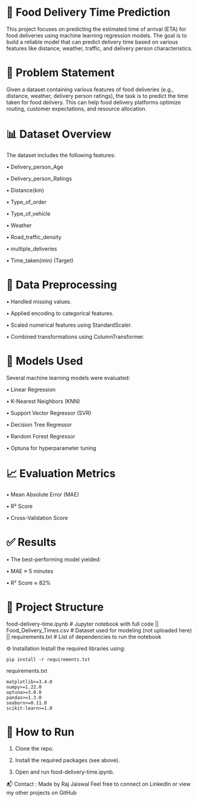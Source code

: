 # 🚚 Food Delivery Time Prediction
This project focuses on predicting the estimated time of arrival (ETA) for food deliveries using machine learning regression models. The goal is to build a reliable model that can predict delivery time based on various features like distance, weather, traffic, and delivery person characteristics.

# 📌 Problem Statement
Given a dataset containing various features of food deliveries (e.g., distance, weather, delivery person ratings), the task is to predict the time taken for food delivery. This can help food delivery platforms optimize routing, customer expectations, and resource allocation.

# 📊 Dataset Overview
The dataset includes the following features:

 • Delivery_person_Age

 • Delivery_person_Ratings

 • Distance(km)

 • Type_of_order

 • Type_of_vehicle

 • Weather

 • Road_traffic_density

 • multiple_deliveries

 • Time_taken(min) (Target)

# 🧹 Data Preprocessing
 • Handled missing values.

 • Applied encoding to categorical features.

 • Scaled numerical features using StandardScaler.

 • Combined transformations using ColumnTransformer.

# 🧠 Models Used
Several machine learning models were evaluated:

 • Linear Regression

 • K-Nearest Neighbors (KNN)

 • Support Vector Regressor (SVR)

 • Decision Tree Regressor

 • Random Forest Regressor

 • Optuna for hyperparameter tuning

# 📈 Evaluation Metrics
 • Mean Absolute Error (MAE)

 • R² Score

 • Cross-Validation Score

# ✅ Results
 • The best-performing model yielded:

 • MAE ≈ 5 minutes

 • R² Score ≈ 82%

# 📁 Project Structure

food-delivery-time.ipynb      # Jupyter notebook with full code ||
Food_Delivery_Times.csv       # Dataset used for modeling (not uploaded here) || 
requirements.txt              # List of dependencies to run the notebook

⚙️ Installation
Install the required libraries using:

```
pip install -r requirements.txt
```
requirements.txt
```
matplotlib>=3.4.0
numpy>=1.22.0
optuna>=3.0.0
pandas>=1.3.0
seaborn>=0.11.0
scikit-learn>=1.0
```
# 📌 How to Run
1. Clone the repo.

2. Install the required packages (see above).

3. Open and run food-delivery-time.ipynb.

📬 Contact : 
Made by Raj Jaiswal
Feel free to connect on LinkedIn or view my other projects on GitHub
